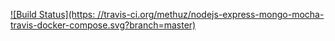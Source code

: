 [![Build Status](https: //travis-ci.org/methuz/nodejs-express-mongo-mocha-travis-docker-compose.svg?branch=master)](https://travis-ci.org/methuz/nodejs-express-mongo-mocha-travis-docker-compose)
